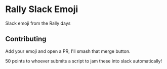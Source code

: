 # Rally Slack Emoji

Slack emoji from the Rally days

## Contributing

Add your emoji and open a PR, I'll smash that merge button.

50 points to whoever submits a script to jam these into slack automatically!
